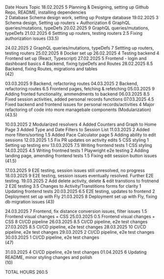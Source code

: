 Date            Hours    Topic
18.02.2025      5        Planning & Designing, setting up Github Repo, README, installing dependencies              
                2        Database Schema design work, setting up Postgre database
19.02.2025      3        Schema design, Setting up routers + Authorization
                6        GraphQL queries/mutations, typeDefs
20.02.2025      9        GraphQL queries/mutations, typeDefs
21.02.2025      6        Settting up routers, testing routers
                2.5      Fixing authorization issues
                (33.5)

24.02.2025      2        GraphQL queries/mutations, typeDefs
                7        Settting up routers, testing routers
25.02.2025      8        Docker set up
26.02.2025      4        Testing backend
                4        Frontend set up (React, Typescript)
27.02.2025      5        Frontend - login and dashboard basics
                4        Backend, fixing typeDefs and Routes
28.02.2025      8.5      Backend, fixing Routes, migrations and tables      
                (42)

03.03.2025      9        Backend, refactoring routes
04.03.2025      2        Backend, refactoring routes
                6.5      Frontend pages, fetching & refetching
05.03.2025      9        Adding fronted functionality, ammendments to backend
06.03.2025      8.5      Fixed session activities, added personal records functions
07.03.2025      4.5      Fixed backend and frontend issues for personal records/activities
                4        Major refactoring of code into more managebale components (Modularization)
                (43.5)

10.03.2025      2        Modularized resolvers
                4        Added Counters and Graph to Home Page
                3        Added Type and Date Filters to Session List
11.03.2025      2        Added more filters/sorting
                1.5      Added Pace Calculator page
                5        Adding ability to edit sessions
12.03.2025      1.5      Fix PR updates on activity edits
                5        CSS styling
                1        Setting up testing env
13.03.2025      7.5      Writing frontend tests
                1        CSS styling
14.03.2025      4.5      Writing frontned tests
                1        Playwright e2e testing
                2        Adding landing page, amending frontend tests
                1.5      Fixing edit session button issues
                (41.5)
                
17.03.2025      9        E2E testing, session issues still unresolved, no progress
18.03.2025      9        E2E testing, session issues eventually resolved. Further E2E testing.
19.03.2025      2        Add delete activity, delete & edit transtions to frotnend
                2        E2E testing
                3.5      Changes to Activity/Transtitions forms for clarity
                1        Updating frontend tests
20.03.2025      6.5      E2E testing, updates to frontend
                2        Deployment set up with Fly
21.03.2025      8        Deployment set up with Fly, fixing db migration issues
                (43)
                
24.03.2025      7        Frontend, fix distance conversion issues, filter issues
                1.5      Frontend visual changes + CSS
25.03.2025      0.5      Frontend visual changes + CSS
                8        CI/CD pipeline
26.03.2025      8.5      CI/CD pipeline, e2e test changes
27.03.2025      8.5      CI/CD pipeline, e2e test changes
28.03.2025      10       CI/CD pipeline, e2e test changes
29.03.2025      2        CI/CD pipeline, e2e test changes
30.03.2025      1        CI/CD pipeline, e2e test changes  
                (47)

31.03.2025      4       CI/CD pipeline, e2e test changes
01.04.2025      6       Updating README, minor styling changes and polish   
                (10)

TOTAL HOURS     260.5 